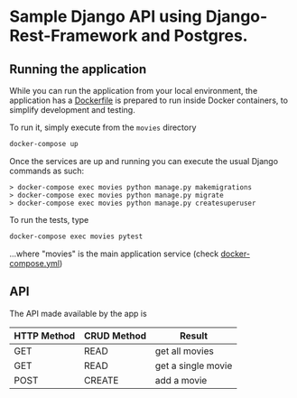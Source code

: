 # Sample Django API using Django-Rest-Framework and Postgres.

## Running the application

While you can run the application from your local environment, the application has a [Dockerfile](app/Dockerfile) is prepared to run inside Docker containers, to simplify development and testing.

To run it, simply execute from the `movies` directory

```bash
docker-compose up
```

Once the services are up and running you can execute the usual Django commands as such:

```
> docker-compose exec movies python manage.py makemigrations
> docker-compose exec movies python manage.py migrate
> docker-compose exec movies python manage.py createsuperuser
```

To run the tests, type

```bash
docker-compose exec movies pytest
```

...where "movies" is the main application service (check [docker-compose.yml](./docker-compose.yml))

## API

The API made available by the app is

| HTTP Method | CRUD Method | Result             |
| ----------- | ----------- | ------------------ |
| GET         | READ        | get all movies     |
| GET         | READ        | get a single movie |
| POST        | CREATE      | add a movie        |
